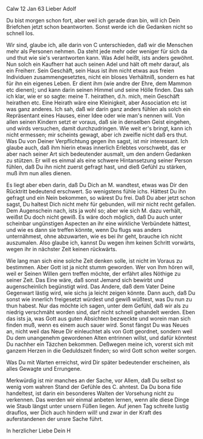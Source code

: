  Calw 12 Jan 63
Lieber Adolf

Du bist morgen schon fort, aber weil ich gerade dran bin, will ich Dein Briefchen jetzt schon beantworten. Sonst werde ich die Gedanken nicht so schnell los.

Wir sind, glaube ich, alle darin von C unterschieden, daß wir die Menschen mehr als Personen nehmen. Da steht jede mehr oder weniger für sich da und thut wie sie's verantworten kann. Was Adel heißt, ists anders gewöhnt. Nun solch ein Kaufherr hat auch seinen Adel und hält oft mehr darauf, als ein Freiherr. Sein Geschäft, sein Haus ist ihm nicht etwas aus freien Individuen zusammengesetztes, nicht ein bloses Verhältniß, sondern es hat für ihn ein eigenes Leben. Er dient ihm (wie andre der Ehre, dem Mammon etc dienen); und kann darin seinen Himmel und seine Hölle finden. Das sah ich klar, wie er so sagte: meine T. heirathen, d.h. mich, mein Geschäft heirathen etc. Eine Heirath wäre eine Kleinigkeit, aber Association etc ist was ganz anderes. Ich sah, daß wir darin ganz anders fühlen als solch ein Repräsentant eines Hauses, einer Idee oder wie man's nennen will. Von allen seinen Kindern setzt er voraus, daß sie in denselben Geist eingehen, und wirds versuchen, damit durchzudringen. Wie weit er's bringt, kann ich nicht ermessen; mir scheints gewagt, aber ich zweifle nicht daß ers thut. Was Du von Deiner Verpflichtung gegen ihn sagst, ist mir interessant. Ich glaube auch, daß ihm hierin etwas innerlich Erlebtes vorschwebt, das er aber nach seiner Art sich bedeutender ausmalt, um den andern Gedanken zu stützen. Er will es einmal als eine schwere Hintansetzung seiner Person fühlen, daß Du ihn nicht zuerst gefragt hast, und dieß Gefühl zu stärken, muß ihm nun alles dienen.

Es liegt aber eben darin, daß Du Dich an M. wandtest, etwas was Dir den Rücktritt bedeutend erschwert. So wenigstens fühle ichs. Hättest Du ihn gefragt und ein Nein bekommen, so wärest Du frei. Daß Du aber jetzt schon sagst, Du haltest Dich nicht mehr für gebunden, will mir nicht recht gefallen. Dem Augenschein nach, ists ja wohl so; aber wie sich M. dazu verhält, weißst Du doch nicht gewiß. Es wäre doch möglich, daß Du auch unter scheinbar ungünstigen Aspecten an ihr eine wirkliche Verbündete hättest, und wie es dann sie treffen könnte, wenn Du flugs was anders unternähmest, ohne abzuwarten, wie es bei ihr geht, brauche ich nicht auszumalen. Also glaube ich, kannst Du wegen ihm keinen Schritt vorwärts, wegen ihr in nächster Zeit keinen rückwärts.

Wie lang man sich eine solche Zeit denken solle, ist nicht im Voraus zu bestimmen. Aber Gott ist ja nicht stumm geworden. Wer von Ihm hören will, weil er Seinen Willen gern treffen möchte, der erfährt alles Nöthige zu seiner Zeit. Das Eine wäre, daß sonst Jemand sich bewirbt und augenscheinlich begünstigt wird. Das Andere, daß dem Vater Deine Gegenwart lästig wird, wie sichs ja leicht zeigen könnte. Dann auch, daß Du sonst wie innerlich freigesetzt würdest und gewiß wüßtest, was Du nun zu thun habest. Nur das möchte ich sagen, unter dem Gefühl, daß wir als zu niedrig verschmäht worden sind, darf nicht schnell gehandelt werden. Eben das ists ja, was Gott aus guten Absichten bezweckte und worein man sich finden muß, wenn es einem auch sauer wird. Sonst fängst Du was Neues an, nicht weil das Neue Dir einleuchtet als von Gott geordnet, sondern weil Du dem unangenehm gewordenen Alten entrinnen willst, und dafür könntest Du nachher ein Täzchen bekommen. Deßwegen meine ich, vorerst sich mit ganzem Herzen in die Geduldszeit finden; so wird Gott schon weiter sorgen.

Was Du mit Warten erreichst, wird Dir später bedeutender erscheinen, als alles Gewagte und Errungene.

Merkwürdig ist mir manches an der Sache, vor Allem, daß Du selbst so wenig vom wahren Stand der Gefühle des C. ahntest. Da Du bona fide handeltest, ist darin ein besonderes Walten der Vorsehung nicht zu verkennen. Das werden wir einmal anbeten lernen, wenn alle diese Dinge wie Staub längst unter unsern Füßen liegen. Auf jenen Tag schreite lustig drauflos, wer Dich auch hindern will! und zwar in der Kraft des auferstandenen der unsre Sache führt.

 In herzlicher Liebe Dein H
